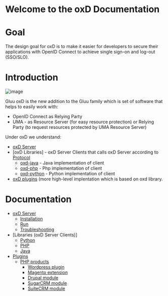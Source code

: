# Welcome to the oxD Documentation

# Goal

The design goal for oxD is to make it easier for developers to secure their applications with OpenID Connect to achieve single sign-on and log-out (SSO/SLO).

# Introduction
![image](https://raw.githubusercontent.com/GluuFederation/docs-oxd/master/sources/img/Overview.jpg)

Gluu oxD is the new addition to the Gluu family which is set of software that helps to easily work with:

  - OpenID Connect as Relying Party
  - UMA - as Resource Server (for easy resource protection) or Relying Party (to request resources protected by UMA Resource Server)

Under oxD we understand:

- [oxD Server](./oxdserver/index.md)
- [oxD Libraries] - oxD Server Clients that calls oxD Server according to [Protocol](./oxdserver/index.md)
    - [oxd-java](./plugin/java/index.md) - Java implementation of client
    - [oxd-php](./plugin/php/index.md) - Php implementation of client
    - [oxd-python](./plugin/python/index.md) - Python implementation of client
- [oxD plugins](./plugin/php/index.md) (more high-level implentation which is based on oxd library.

# Documentation

- [oxD Server](./oxdserver/index.md)
    - [Installation](./oxdserver/install/index.md)
    - [Run](./oxdserver/run/index.md)
    - [Troubleshooting](./oxdserver/troubleshooting/index.md)
- [Libraries (oxD Server Clients)]
    - [Python](./plugin/python/index.md)
    - [PHP](./plugin/php/library/index.md)
    - [Java](./plugin/java/index.md)
- [Plugins](./plugin/index.md)
    - [PHP products](./plugin/php/index.md)
        - [Wordpress plugin](./plugin/php/cms/wordpress/index.md)
        - [Magento extension](./plugin/php/cms/magento/index.md)
        - [Drupal module](./plugin/php/cms/drupal/index.md)
        - [SugarCRM module](./plugin/php/crm/sugarcrm/index.md)
        - [SuiteCRM module](./plugin/php/crm/suitecrm/index.md)
